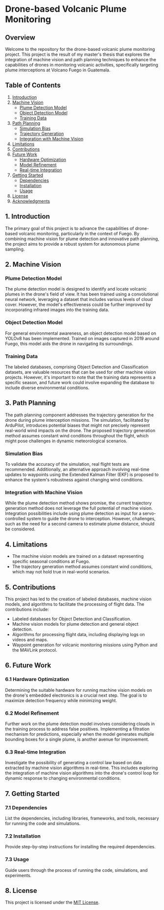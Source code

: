 # Drone-based Volcanic Plume Monitoring

## Overview

Welcome to the repository for the drone-based volcanic plume monitoring project. This project is the result of my master's thesis that explores the integration of machine vision and path planning techniques to enhance the capabilities of drones in monitoring volcanic activities, specifically targeting plume interceptions at Volcano Fuego in Guatemala.

## Table of Contents

1. [Introduction](#introduction)
2. [Machine Vision](#machine-vision)
    - [Plume Detection Model](#plume-detection-model)
    - [Object Detection Model](#object-detection-model)
    - [Training Data](#training-data)
3. [Path Planning](#path-planning)
    - [Simulation Bias](#simulation-bias)
    - [Trajectory Generation](#trajectory-generation)
    - [Integration with Machine Vision](#integration-with-machine-vision)
4. [Limitations](#limitations)
5. [Contributions](#contributions)
6. [Future Work](#future-work)
    - [Hardware Optimization](#hardware-optimization)
    - [Model Refinement](#model-refinement)
    - [Real-time Integration](#real-time-integration)
7. [Getting Started](#getting-started)
    - [Dependencies](#dependencies)
    - [Installation](#installation)
    - [Usage](#usage)
8. [License](#license)
9. [Acknowledgments](#acknowledgments)

## 1. Introduction

The primary goal of this project is to advance the capabilities of drone-based volcanic monitoring, particularly in the context of Fuego. By combining machine vision for plume detection and innovative path planning, the project aims to provide a robust system for autonomous plume sampling.

## 2. Machine Vision

### Plume Detection Model

The plume detection model is designed to identify and locate volcanic plumes in the drone's field of view. It has been trained using a convolutional neural network, leveraging a dataset that includes various levels of cloud cover. However, the model's effectiveness could be further improved by incorporating infrared images into the training data.

### Object Detection Model

For general environmental awareness, an object detection model based on YOLOv8 has been implemented. Trained on images captured in 2019 around Fuego, this model aids the drone in navigating its surroundings.

### Training Data

The labeled databases, comprising Object Detection and Classification datasets, are valuable resources that can be used for other machine vision projects. However, it's important to note that the training data represents a specific season, and future work could involve expanding the database to include diverse environmental conditions.

## 3. Path Planning

The path planning component addresses the trajectory generation for the drone during plume interception missions. The simulation, facilitated by ArduPilot, introduces potential biases that might not precisely represent real-world wind impacts on the drone. The proposed trajectory generation method assumes constant wind conditions throughout the flight, which might pose challenges in dynamic meteorological scenarios.

### Simulation Bias

To validate the accuracy of the simulation, real flight tests are recommended. Additionally, an alternative approach involving real-time updates to waypoints using the Extended Kalman Filter (EKF) is proposed to enhance the system's robustness against changing wind conditions.

### Integration with Machine Vision

While the plume detection method shows promise, the current trajectory generation method does not leverage the full potential of machine vision. Integration possibilities include using plume detection as input for a servo-controlled system to guide the drone to interception. However, challenges, such as the need for a second camera to estimate plume distance, should be considered.

## 4. Limitations

- The machine vision models are trained on a dataset representing specific seasonal conditions at Fuego.
- The trajectory generation method assumes constant wind conditions, which may not hold true in real-world scenarios.

## 5. Contributions

This project has led to the creation of labeled databases, machine vision models, and algorithms to facilitate the processing of flight data. The contributions include:

- Labeled databases for Object Detection and Classification.
- Machine vision models for plume detection and general object detection.
- Algorithms for processing flight data, including displaying logs on videos and maps.
- Waypoint generation for volcanic monitoring missions using Python and the MAVLink protocol.

## 6. Future Work

### 6.1 Hardware Optimization

Determining the suitable hardware for running machine vision models on the drone's embedded electronics is a crucial next step. The goal is to maximize detection frequency while minimizing weight.

### 6.2 Model Refinement

Further work on the plume detection model involves considering clouds in the training process to address false positives. Implementing a filtration mechanism for predictions, especially when the model generates multiple bounding boxes for a single plume, is another avenue for improvement.

### 6.3 Real-time Integration

Investigate the possibility of generating a control law based on data extracted by machine vision algorithms in real-time. This includes exploring the integration of machine vision algorithms into the drone's control loop for dynamic response to changing environmental conditions.

## 7. Getting Started

### 7.1 Dependencies

List the dependencies, including libraries, frameworks, and tools, necessary for running the code and simulations.

### 7.2 Installation

Provide step-by-step instructions for installing the required dependencies.

### 7.3 Usage

Guide users through the process of running the code, simulations, and experiments.

## 8. License

This project is licensed under the [MIT License](LICENSE).



